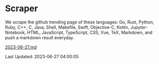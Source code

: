 # Scraper

We scrape the github trending page of these languages: Go, Rust, Python, Ruby, C++, C, Java, Shell, Makefile, Swift, Objective-C, Kotlin, Jupyter-Notebook, HTML, JavaScript, TypeScript, CSS, Vue, TeX, Markdown, and push a markdown result everyday.

[2023-06-27.md](https://github.com/yangwenmai/github-trending-backup/blob/master/2023-06-27.md)

Last Updated: 2023-06-27 04:00:05